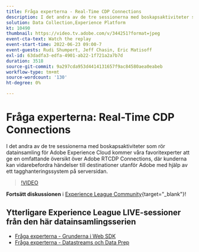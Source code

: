 ```yaml
---
title: Fråga experterna - Real-Time CDP Connections
description: I det andra av de tre sessionerna med boskapsaktiviteter som rör datainsamling för Adobe Experience Cloud kommer våra favoritexperter att ge en omfattande översikt över Adobe RTCDP Connections, där kunderna kan vidarebefordra händelser till destinationer utanför Adobe med hjälp av ett tagghanteringssystem på serversidan.
solution: Data Collection,Experience Platform
kt: 10490
thumbnail: https://video.tv.adobe.com/v/344251?format=jpeg
event-cta-text: Watch the replay
event-start-time: 2022-06-23 09:00-7
event-guests: Rudi Shumpert, Jeff Chasin, Eric Matisoff
exl-id: 63dadfa3-edfa-4901-ab22-1f721a2a7b7d
duration: 3518
source-git-commit: 9a297cda953d4414131657f9ac84580aea0eabeb
workflow-type: tm+mt
source-wordcount: '130'
ht-degree: 0%

---
```


# Fråga experterna: Real-Time CDP Connections

I det andra av de tre sessionerna med boskapsaktiviteter som rör datainsamling för Adobe Experience Cloud kommer våra favoritexperter att ge en omfattande översikt över Adobe RTCDP Connections, där kunderna kan vidarebefordra händelser till destinationer utanför Adobe med hjälp av ett tagghanteringssystem på serversidan.

>[!VIDEO](https://video.tv.adobe.com/v/344251/?quality=12&learn=on)

**Fortsätt diskussionen** i [Experience League Community](https://experienceleaguecommunities.adobe.com/t5/adobe-experience-platform-launch/experience-league-live-post-session-discussion-real-time-cdp/m-p/458195#M285){target="_blank"}!

## Ytterligare Experience League LIVE-sessioner från den här datainsamlingsserien

* [Fråga experterna - Grunderna i Web SDK](exl-live-episode-05-26-22.md)
* [Fråga experterna - Datastreams och Data Prep](exl-live-episode-07-21-22.md)
